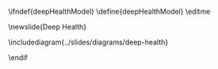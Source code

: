 \ifndef{deepHealthModel}
\define{deepHealthModel}
\editme

\newslide{Deep Health}

\includediagram{../slides/diagrams/deep-health}

\endif
